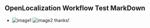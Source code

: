 ## OpenLocalization Workflow Test MarkDown
* ![image1](.\254bd62f-b4dd-41d3-aff7-065c2c8f3d00.PNG)   ![image2](.\c20f0a15-4a28-4daa-b074-cba2c9dedfff.png) 
thanks!